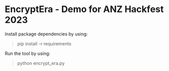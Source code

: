 # EncryptEra - Demo for ANZ Hackfest 2023

Install package dependencies by using:
> pip install -r requirements

Run the tool by using:
> python encrypt_era.py